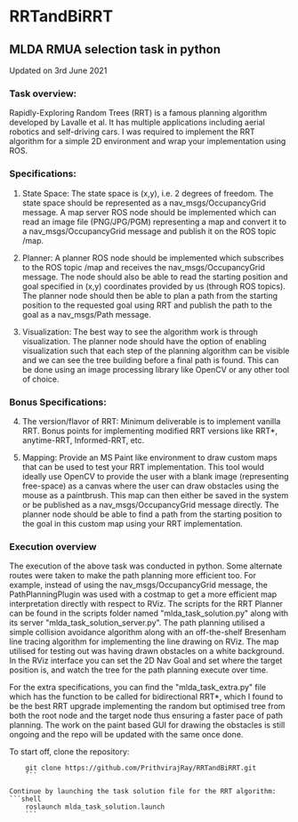 # RRTandBiRRT
## MLDA RMUA selection task in python
Updated on 3rd June 2021

### Task overview:
Rapidly-Exploring Random Trees (RRT) is a famous planning algorithm developed by Lavalle et al. It has multiple applications including aerial robotics and self-driving cars. I was required to implement the RRT algorithm for a simple 2D environment and wrap your implementation using ROS.

### Specifications:
1. State Space: The state space is (x,y), i.e. 2 degrees of freedom. The state space should be represented as a nav_msgs/OccupancyGrid message. A map server ROS node should be implemented which can read an image file (PNG/JPG/PGM) representing a map and convert it to a nav_msgs/OccupancyGrid message and publish it on the ROS topic /map.

2. Planner: A planner ROS node should be implemented which subscribes to the ROS topic /map and receives the nav_msgs/OccupancyGrid message. The node should also be able to read the starting position and goal specified in (x,y) coordinates provided by us (through ROS topics). The planner node should then be able to plan a path from the starting position to the requested goal using RRT and publish the path to the goal as a nav_msgs/Path message.

3. Visualization: The best way to see the algorithm work is through visualization. The planner node should have the option of enabling visualization such that each step of the planning algorithm can be visible and we can see the tree building before a final path is found. This can be done using an image processing library like OpenCV or any other tool of choice.

### Bonus Specifications:

4. The version/flavor of RRT: Minimum deliverable is to implement vanilla RRT. Bonus points for implementing modified RRT versions like RRT*, anytime-RRT, Informed-RRT, etc. 

5. Mapping: Provide an MS Paint like environment to draw custom maps that can be used to test your RRT implementation. This tool would ideally use OpenCV to provide the user with a blank image (representing free-space) as a canvas where the user can draw obstacles using the mouse as a paintbrush. This map can then either be saved in the system or be published as a nav_msgs/OccupancyGrid message directly. The planner node should be able to find a path from the starting position to the goal in this custom map using your RRT implementation.

### Execution overview
The execution of the above task was conducted in python. Some alternate routes were taken to make the path planning more efficient too. For example, instead of using the nav_msgs/OccupancyGrid message, the PathPlanningPlugin was used with a costmap to get a more efficient map interpretation directly with respect to RViz. The scripts for the RRT Planner can be found in the scripts folder named "mlda_task_solution.py" along with its server "mlda_task_solution_server.py". The path planning utilised a simple collision avoidance algorithm along with an off-the-shelf Bresenham line tracing algorithm for implementing the line drawing on RViz. The map utilised for testing out was having drawn obstacles on a white background. In the RViz interface you can set the 2D Nav Goal and set where the target position is, and watch the tree for the path planning execute over time.

For the extra specifications, you can find the "mlda_task_extra.py" file which has the function to be called for bidirectional RRT*, which I found to be the best RRT upgrade implementing the random but optimised tree from both the root node and the target node thus ensuring a faster pace of path planning. The work on the paint based GUI for drawing the obstacles is still ongoing and the repo will be updated with the same once done.

To start off, clone the repository:
```shell
    git clone https://github.com/PrithvirajRay/RRTandBiRRT.git
    ```

Continue by launching the task solution file for the RRT algorithm:
```shell
    roslaunch mlda_task_solution.launch
    ```
